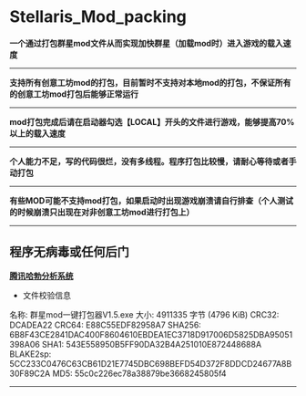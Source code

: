 # Stellaris_Mod_packing
**一个通过打包群星mod文件从而实现加快群星（加载mod时）进入游戏的载入速度**
***
**支持所有创意工坊mod的打包，目前暂时不支持对本地mod的打包，不保证所有的创意工坊mod打包后能够正常运行**
***
**mod打包完成后请在启动器勾选【LOCAL】开头的文件进行游戏，能够提高70%以上的载入速度**
***
**个人能力不足，写的代码很烂，没有多线程。程序打包比较慢，请耐心等待或者手动打包**
***
**有些MOD可能不支持mod打包，如果启动时出现游戏崩溃请自行排查（个人测试的时候崩溃只出现在对非创意工坊mod进行打包上）**
***
## 程序无病毒或任何后门
**[腾讯哈勃分析系统](https://habo.qq.com/file/showdetail?md5=55c0c226ec78a38879be3668245805f4&pk=ADcGYl1oB2YIPVs9U2A%3D)**
- 文件校验信息
>>>
名称: 群星mod一键打包器V1.5.exe
大小: 4911335 字节 (4796 KiB)
CRC32: DCADEA22
CRC64: E88C55EDF82958A7
SHA256: 6B8F43CE2841DAC400F8604610EBDEA1EC3718D917006D5825DBA95051398A06
SHA1: 543E558950B5FF90DA32B4A251010E872448688A
BLAKE2sp: 5CC233C0476C63CB61D21E7745DBC698BEFD54D372F8DDCD24677A8B30F89C2A
MD5: 55c0c226ec78a38879be3668245805f4
>>>
***
